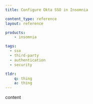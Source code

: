```yaml
---
title: Configure Okta SSO in Insomnia

content_type: reference
layout: reference

products:
    - insomnia

tags:
  - sso
  - third-party
  - authentication
  - security

tldr:
    q: thing
    a: thing
---
```


content